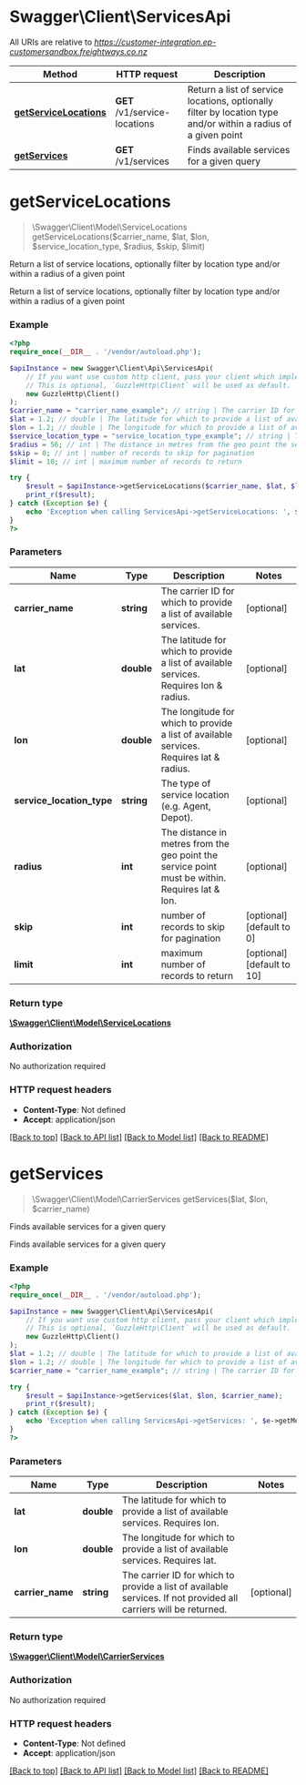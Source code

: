 # Swagger\Client\ServicesApi

All URIs are relative to *https://customer-integration.ep-customersandbox.freightways.co.nz*

Method | HTTP request | Description
------------- | ------------- | -------------
[**getServiceLocations**](ServicesApi.md#getservicelocations) | **GET** /v1/service-locations | Return a list of service locations, optionally filter by location type and/or within a radius of a given point
[**getServices**](ServicesApi.md#getservices) | **GET** /v1/services | Finds available services for a given query

# **getServiceLocations**
> \Swagger\Client\Model\ServiceLocations getServiceLocations($carrier_name, $lat, $lon, $service_location_type, $radius, $skip, $limit)

Return a list of service locations, optionally filter by location type and/or within a radius of a given point

Return a list of service locations, optionally filter by location type and/or within a radius of a given point

### Example
```php
<?php
require_once(__DIR__ . '/vendor/autoload.php');

$apiInstance = new Swagger\Client\Api\ServicesApi(
    // If you want use custom http client, pass your client which implements `GuzzleHttp\ClientInterface`.
    // This is optional, `GuzzleHttp\Client` will be used as default.
    new GuzzleHttp\Client()
);
$carrier_name = "carrier_name_example"; // string | The carrier ID for which to provide a list of available services.
$lat = 1.2; // double | The latitude for which to provide a list of available services. Requires lon & radius.
$lon = 1.2; // double | The longitude for which to provide a list of available services. Requires lat & radius.
$service_location_type = "service_location_type_example"; // string | The type of service location (e.g. Agent, Depot).
$radius = 56; // int | The distance in metres from the geo point the service point must be within. Requires lat & lon.
$skip = 0; // int | number of records to skip for pagination
$limit = 10; // int | maximum number of records to return

try {
    $result = $apiInstance->getServiceLocations($carrier_name, $lat, $lon, $service_location_type, $radius, $skip, $limit);
    print_r($result);
} catch (Exception $e) {
    echo 'Exception when calling ServicesApi->getServiceLocations: ', $e->getMessage(), PHP_EOL;
}
?>
```

### Parameters

Name | Type | Description  | Notes
------------- | ------------- | ------------- | -------------
 **carrier_name** | **string**| The carrier ID for which to provide a list of available services. | [optional]
 **lat** | **double**| The latitude for which to provide a list of available services. Requires lon &amp; radius. | [optional]
 **lon** | **double**| The longitude for which to provide a list of available services. Requires lat &amp; radius. | [optional]
 **service_location_type** | **string**| The type of service location (e.g. Agent, Depot). | [optional]
 **radius** | **int**| The distance in metres from the geo point the service point must be within. Requires lat &amp; lon. | [optional]
 **skip** | **int**| number of records to skip for pagination | [optional] [default to 0]
 **limit** | **int**| maximum number of records to return | [optional] [default to 10]

### Return type

[**\Swagger\Client\Model\ServiceLocations**](../Model/ServiceLocations.md)

### Authorization

No authorization required

### HTTP request headers

 - **Content-Type**: Not defined
 - **Accept**: application/json

[[Back to top]](#) [[Back to API list]](../../README.md#documentation-for-api-endpoints) [[Back to Model list]](../../README.md#documentation-for-models) [[Back to README]](../../README.md)

# **getServices**
> \Swagger\Client\Model\CarrierServices getServices($lat, $lon, $carrier_name)

Finds available services for a given query

Finds available services for a given query

### Example
```php
<?php
require_once(__DIR__ . '/vendor/autoload.php');

$apiInstance = new Swagger\Client\Api\ServicesApi(
    // If you want use custom http client, pass your client which implements `GuzzleHttp\ClientInterface`.
    // This is optional, `GuzzleHttp\Client` will be used as default.
    new GuzzleHttp\Client()
);
$lat = 1.2; // double | The latitude for which to provide a list of available services. Requires lon.
$lon = 1.2; // double | The longitude for which to provide a list of available services. Requires lat.
$carrier_name = "carrier_name_example"; // string | The carrier ID for which to provide a list of available services.  If not provided all carriers will be returned.

try {
    $result = $apiInstance->getServices($lat, $lon, $carrier_name);
    print_r($result);
} catch (Exception $e) {
    echo 'Exception when calling ServicesApi->getServices: ', $e->getMessage(), PHP_EOL;
}
?>
```

### Parameters

Name | Type | Description  | Notes
------------- | ------------- | ------------- | -------------
 **lat** | **double**| The latitude for which to provide a list of available services. Requires lon. |
 **lon** | **double**| The longitude for which to provide a list of available services. Requires lat. |
 **carrier_name** | **string**| The carrier ID for which to provide a list of available services.  If not provided all carriers will be returned. | [optional]

### Return type

[**\Swagger\Client\Model\CarrierServices**](../Model/CarrierServices.md)

### Authorization

No authorization required

### HTTP request headers

 - **Content-Type**: Not defined
 - **Accept**: application/json

[[Back to top]](#) [[Back to API list]](../../README.md#documentation-for-api-endpoints) [[Back to Model list]](../../README.md#documentation-for-models) [[Back to README]](../../README.md)

